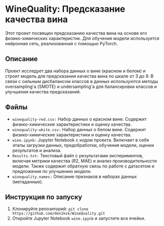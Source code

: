 # WineQuality: Предсказание качества вина

Этот проект посвящен предсказанию качества вина на основе его физико-химических характеристик.  Для обучения модели используется нейронная сеть, реализованная с помощью PyTorch.

## Описание

Проект исследует два набора данных о вине (красном и белом) и строит модель для предсказания качества вина по шкале от 3 до 9.  В связи с сильным дисбалансом классов в данных используются методы oversampling'а (SMOTE) и undersampling'а для балансировки классов и улучшения качества предсказаний.

## Файлы

- `winequality-red.csv:`  Набор данных о красном вине. Содержит физико-химические характеристики и оценку качества.
- `winequality-white.csv:` Набор данных о белом вине.  Содержит физико-химические характеристики и оценку качества.
- `wine.ipynb:` Jupyter Notebook с кодом проекта.  Включает в себя этапы загрузки данных, предобработки, обучения модели, оценки результатов и анализа.
- `Results.txt:`  Текстовый файл с результатами экспериментов, включая метрики качества (R2, MAE) и анализ производительности модели.  Также содержит обратную связь по работе с датасетом и предложения по улучшению модели.
- `winequality.names:`  Описание признаков в наборах данных (метаданные).


## Инструкция по запуску

1. Клонируйте репозиторий: `git clone https://github.com/den1ksk/WineQuality.git`
2. Откройте Jupyter Notebook `wine.ipynb` и запустите все ячейки.
